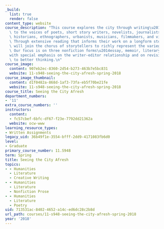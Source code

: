 ```yaml
---
_build:
  list: true
  render: false
content_type: website
course_description: "This course explores the city through writing\u2014listening\
  \ to the voices of poets, short story writers, novelists, journalists, critics,\
  \ historians, ethnographers, urbanists, musicians, filmmakers, and visual artists.\
  \ Through extensive reading that informs their work on a longform story, students\
  \ will join the chorus of storytellers to richly represent the variegated city.\
  \ Our focus is on three nonfiction forms\u2014essay, memoir, literary narrative\u2014\
  with special emphasis on the writer-editor relationship and on revision as a heuristic\
  \ to better thinking.\n"
course_image:
  content: 907eb2ec-8360-2d54-b273-463b7e5bc831
  website: 11-s948-seeing-the-city-afresh-spring-2018
course_image_thumbnail:
  content: d1f0482a-868d-1af3-73fa-eb5f70be21fe
  website: 11-s948-seeing-the-city-afresh-spring-2018
course_title: Seeing the City Afresh
department_numbers:
- '11'
extra_course_numbers: ''
instructors:
  content:
  - fc57cbef-6bfc-df67-f23e-7792dd21362a
  website: ocw-www
learning_resource_types:
- Written Assignments
legacy_uid: 36b49f1e-3554-bfff-2dd9-4171083fb6d0
level:
- Graduate
primary_course_number: 11.S948
term: Spring
title: Seeing the City Afresh
topics:
- - Humanities
  - Literature
  - Creative Writing
- - Humanities
  - Literature
  - Nonfiction Prose
- - Humanities
  - Literature
  - Poetry
uid: 713531ac-8402-4652-a14c-ed6dc28c2b8d
url_path: courses/11-s948-seeing-the-city-afresh-spring-2018
year: '2018'
---
```

